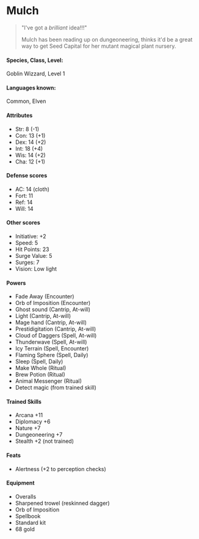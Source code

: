
# Mulch

> "I've got a _brilliant_ idea!!!"
>
> Mulch has been reading up on dungeoneering, thinks it'd be a great way to get Seed Capital for her mutant magical plant nursery.

#### Species, Class, Level:
Goblin Wizzard, Level 1

#### Languages known:
Common, Elven

#### Attributes
* Str: 8  (-1)
* Con: 13 (+1)
* Dex: 14 (+2)
* Int: 18 (+4)
* Wis: 14 (+2)
* Cha: 12 (+1)

#### Defense scores
* AC: 14 (cloth)
* Fort: 11
* Ref: 14
* Will: 14

#### Other scores
* Initiative: +2
* Speed: 5
* Hit Points: 23 
* Surge Value: 5
* Surges: 7
* Vision: Low light

#### Powers
* Fade Away (Encounter)
* Orb of Imposition (Encounter)
* Ghost sound (Cantrip, At-will)
* Light (Cantrip, At-will)
* Mage hand (Cantrip, At-will)
* Prestidigitation (Cantrip, At-will)
* Cloud of Daggers (Spell, At-will)
* Thunderwave (Spell, At-will)
* Icy Terrain (Spell, Encounter)
* Flaming Sphere (Spell, Daily)
* Sleep (Spell, Daily)
* Make Whole (Ritual)
* Brew Potion (Ritual)
* Animal Messenger (Ritual)
* Detect magic (from trained skill)

#### Trained Skills
* Arcana +11
* Diplomacy +6
* Nature +7
* Dungeoneering +7
* Stealth +2 (not trained)

#### Feats
* Alertness (+2 to perception checks)

#### Equipment
* Overalls
* Sharpened trowel (reskinned dagger)
* Orb of Imposition
* Spellbook 
* Standard kit 
* 68 gold
